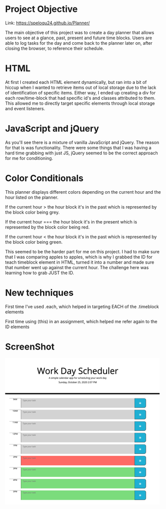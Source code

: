 # Project Objective

Link: https://speloqu24.github.io/Planner/

The main objective of this project was to create a day planner that allows users to see at a glance, past, present and future time blocks. Users are able to log tasks for the day and come back to the planner later on, after closing the browser, to reference their schedule.

# HTML

At first I created each HTML element dynamically, but ran into a bit of hiccup when I wanted to retrieve items out of local storage due to the lack of identification of specific items. Either way, I ended up creating a div for each row/time-block that had specific id's and classes attributed to them. This allowed me to directly target specific elements through local storage and event listeners.

# JavaScript and jQuery

As you'll see there is a mixture of vanilla JavaScript and jQuery. The reason for that is was functionality. There were some things that I was having a hard time grabbing with just JS, jQuery seemed to be the correct approach for me for conditioning.

# Color Conditionals

This planner displays different colors depending on the current hour and the hour listed on the planner.

If the current hour > the hour block it's in the past which is represented by the block color being grey.

If the current hour === the hour block it's in the present which is represented by the block color being red.

If the current hour < the hour block it's in the past which is represented by the block color being green.

This seemed to be the harder part for me on this project. I had to make sure that I was comparing apples to apples, which is why I grabbed the ID for teach timeblock element in HTML, turned it into a number and made sure that number went up against the current hour. The challenge here was learning how to grab JUST the ID.

# New techniques

First time I've used .each, which helped in targeting EACH of the .timeblock elements

First time using (this) in an assignment, which helped me refer again to the ID elements

# ScreenShot

<img src="Assets/WorkDayScheduler.png" width="500">
